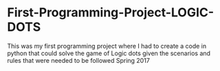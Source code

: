 # First-Programming-Project-LOGIC-DOTS
This was my first programming project where I had to create a code in python that could solve the game of Logic dots given the scenarios and rules that were needed to be followed
Spring 2017
